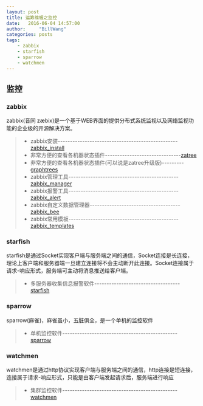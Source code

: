 ```yaml
---
layout: post
title: 运筹维幄之监控
date:   2016-06-04 14:57:00
author:     "BillWang"
categories: posts
tags:
    - zabbix
    - starfish
    - sparrow
    - watchmen
---
```


## 监控

### zabbix

zabbix(音同 zæbix)是一个基于WEB界面的提供分布式系统监视以及网络监视功能的企业级的开源解决方案。

> * zabbix安装-------------------------------------------------[zabbix_install](https://github.com/BillWang139967/zabbix_install)
> * 非常方便的查看各机器状态插件-------------------------------[zatree](https://github.com/BillWang139967/zatree)
> * 非常方便的查看各机器状态插件(可以说是zatree升级版)---------[graphtrees](https://github.com/BillWang139967/graphtrees)
> * zabbix管理工具---------------------------------------------[zabbix_manager](https://github.com/BillWang139967/zabbix_manager)
> * zabbix报警工具---------------------------------------------[zabbix_alert](https://github.com/BillWang139967/zabbix_alert)
> * zabbix自定义数据管理器-------------------------------------[zabbix_bee](https://github.com/BillWang139967/zabbix_bee)
> * zabbix常用模板---------------------------------------------[zabbix_templates](https://github.com/BillWang139967/zabbix_templates)

### starfish

starfish是通过Socket实现客户端与服务端之间的通信，Socket连接是长连接，理论上客户端和服务器端一旦建立连接将不会主动断开此连接。Socket连接属于请求-响应形式，服务端可主动将消息推送给客户端。

> * 多服务器收集信息报警软件-----------------------------------[starfish](https://github.com/BillWang139967/Starfish)

### sparrow 

sparrow(麻雀)，麻雀虽小，五脏俱全，是一个单机的监控软件

> * 单机监控软件-----------------------------------------------[sparrow](https://github.com/BillWang139967/sparrow)

### watchmen 

watchmen是通过http协议实现客户端与服务端之间的通信，http连接是短连接，连接属于请求-响应形式，只能是由客户端发起请求后，服务端进行响应

> * 集群监控软件-----------------------------------------------[watchmen](https://github.com/BillWang139967/watchmen)
